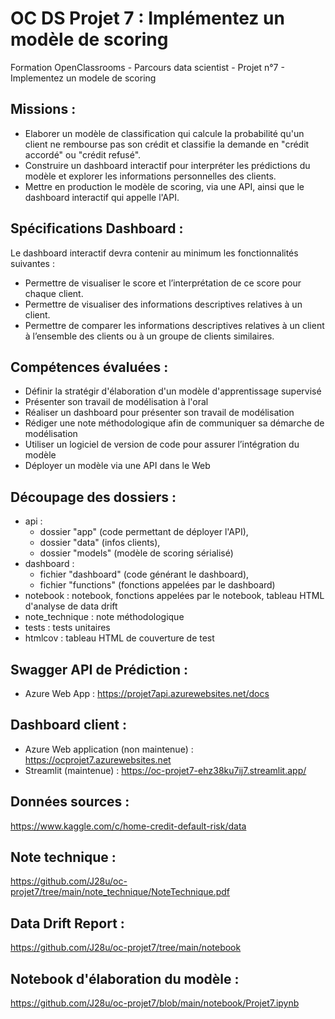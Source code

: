 # OC DS Projet 7 : Implémentez un modèle de scoring
Formation OpenClassrooms - Parcours data scientist - Projet n°7 - Implementez un modele de scoring

## Missions : 
 * Elaborer un modèle de classification qui calcule la probabilité qu'un client ne rembourse pas son crédit et classifie la demande en "crédit accordé" ou "crédit refusé".
 * Construire un dashboard interactif pour interpréter les prédictions du modèle et explorer les informations personnelles des clients.
 * Mettre en production le modèle de scoring, via une API, ainsi que le dashboard interactif qui appelle l'API.
 
 ## Spécifications Dashboard : 
Le dashboard interactif devra contenir au minimum les fonctionnalités suivantes :
 - Permettre de visualiser le score et l’interprétation de ce score pour chaque client.
 - Permettre de visualiser des informations descriptives relatives à un client.
 - Permettre de comparer les informations descriptives relatives à un client à l’ensemble des clients ou à un groupe de clients similaires.

## Compétences évaluées :  
 * Définir la stratégir d'élaboration d'un modèle d'apprentissage supervisé
 * Présenter son travail de modélisation à l'oral
 * Réaliser un dashboard pour présenter son travail de modélisation
 * Rédiger une note méthodologique afin de communiquer sa démarche de modélisation
 * Utiliser un logiciel de version de code pour assurer l’intégration du modèle
 * Déployer un modèle via une API dans le Web

 ## Découpage des dossiers :
 * api :
     * dossier "app" (code permettant de déployer l'API),
     * dossier "data" (infos clients),
     * dossier "models" (modèle de scoring sérialisé)
 * dashboard :
     * fichier "dashboard" (code générant le dashboard),
     * fichier "functions" (fonctions appelées par le dashboard)
 * notebook : notebook, fonctions appelées par le notebook, tableau HTML d'analyse de data drift
 * note_technique : note méthodologique
 * tests : tests unitaires
 * htmlcov : tableau HTML de couverture de test

## Swagger API de Prédiction : 

* Azure Web App : https://projet7api.azurewebsites.net/docs

## Dashboard client : 

* Azure Web application (non maintenue) : https://ocprojet7.azurewebsites.net
* Streamlit (maintenue) : https://oc-projet7-ehz38ku7ij7.streamlit.app/

## Données sources : 
 
 https://www.kaggle.com/c/home-credit-default-risk/data

## Note technique :

 https://github.com/J28u/oc-projet7/tree/main/note_technique/NoteTechnique.pdf

## Data Drift Report :

 https://github.com/J28u/oc-projet7/tree/main/notebook

## Notebook d'élaboration du modèle :

https://github.com/J28u/oc-projet7/blob/main/notebook/Projet7.ipynb

 
